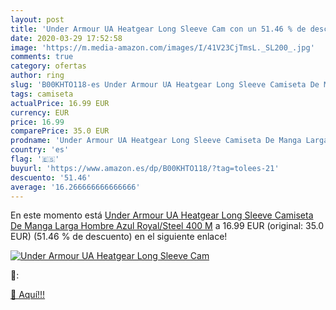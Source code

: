 ```yaml
---
layout: post
title: 'Under Armour UA Heatgear Long Sleeve Cam con un 51.46 % de descuento'
date: 2020-03-29 17:52:58
image: 'https://m.media-amazon.com/images/I/41V23CjTmsL._SL200_.jpg'
comments: true
category: ofertas
author: ring
slug: 'B00KHTO118-es Under Armour UA Heatgear Long Sleeve Camiseta De Manga...'
tags: camiseta
actualPrice: 16.99 EUR
currency: EUR
price: 16.99
comparePrice: 35.0 EUR
prodname: 'Under Armour UA Heatgear Long Sleeve Camiseta De Manga Larga  Hombre  Azul  Royal/Steel 400   M'
country: 'es'
flag: '🇪🇸'
buyurl: 'https://www.amazon.es/dp/B00KHTO118/?tag=tolees-21'
descuento: '51.46'
average: '16.266666666666666'
---
```


En este momento está [Under Armour UA Heatgear Long Sleeve Camiseta De Manga Larga  Hombre  Azul  Royal/Steel 400   M](https://www.amazon.es/dp/B00KHTO118/?tag=tolees-21) a 16.99 EUR (original: 35.0 EUR) (51.46 %  de descuento) en el siguiente enlace!

[![Under Armour UA Heatgear Long Sleeve Cam](https://m.media-amazon.com/images/I/41V23CjTmsL._SL200_.jpg)](https://www.amazon.es/dp/B00KHTO118/?tag=tolees-21)

🔎:


[🛒 Aquí!!!](https://www.amazon.es/dp/B00KHTO118/?tag=tolees-21)
